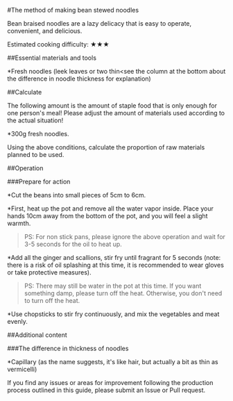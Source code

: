 #The method of making bean stewed noodles

Bean braised noodles are a lazy delicacy that is easy to operate, convenient, and delicious.

Estimated cooking difficulty: ★★★

##Essential materials and tools

*Fresh noodles (leek leaves or two thin<see the column at the bottom about the difference in noodle thickness for explanation)

##Calculate

The following amount is the amount of staple food that is only enough for one person's meal! Please adjust the amount of materials used according to the actual situation!

*300g fresh noodles.

Using the above conditions, calculate the proportion of raw materials planned to be used.

##Operation

###Prepare for action

*Cut the beans into small pieces of 5cm to 6cm.

*First, heat up the pot and remove all the water vapor inside. Place your hands 10cm away from the bottom of the pot, and you will feel a slight warmth.

>PS: For non stick pans, please ignore the above operation and wait for 3-5 seconds for the oil to heat up.

*Add all the ginger and scallions, stir fry until fragrant for 5 seconds (note: there is a risk of oil splashing at this time, it is recommended to wear gloves or take protective measures).

>PS: There may still be water in the pot at this time. If you want something damp, please turn off the heat. Otherwise, you don't need to turn off the heat.

*Use chopsticks to stir fry continuously, and mix the vegetables and meat evenly.

##Additional content

###The difference in thickness of noodles

*Capillary (as the name suggests, it's like hair, but actually a bit as thin as vermicelli)

If you find any issues or areas for improvement following the production process outlined in this guide, please submit an Issue or Pull request.